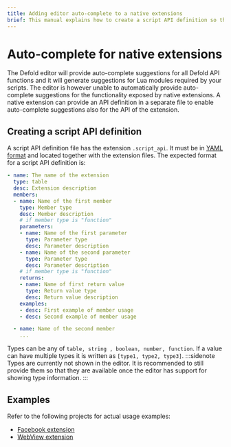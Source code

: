 ```yaml
---
title: Adding editor auto-complete to a native extensions
brief: This manual explains how to create a script API definition so that the Defold editor can provide auto-complete for users of an extension.
---
```


# Auto-complete for native extensions

The Defold editor will provide auto-complete suggestions for all Defold API functions and it will generate suggestions for Lua modules required by your scripts. The editor is however unable to automatically provide auto-complete suggestions for the functionality exposed by native extensions. A native extension can provide an API definition in a separate file to enable auto-complete suggestions also for the API of the extension.


## Creating a script API definition

A script API definition file has the extension `.script_api`. It must be in [YAML format](https://yaml.org/) and located together with the extension files. The expected format for a script API definition is:

```yml
- name: The name of the extension
  type: table
  desc: Extension description
  members:
  - name: Name of the first member
    type: Member type
    desc: Member description
    # if member type is "function"
    parameters:
    - name: Name of the first parameter
      type: Parameter type
      desc: Parameter description
    - name: Name of the second parameter
      type: Parameter type
      desc: Parameter description
    # if member type is "function"
    returns:
    - name: Name of first return value
      type: Return value type
      desc: Return value description
    examples:
    - desc: First example of member usage
    - desc: Second example of member usage

  - name: Name of the second member
    ...
```

Types can be any of `table, string , boolean, number, function`. If a value can have multiple types it is written as `[type1, type2, type3]`.
:::sidenote
Types are currently not shown in the editor. It is recommended to still provide them so that they are available once the editor has support for showing type information.
:::

## Examples

Refer to the following projects for actual usage examples:

* [Facebook extension](https://github.com/defold/extension-facebook/tree/master/facebook/api)
* [WebView extension](https://github.com/defold/extension-webview/blob/master/webview/api/webview.script_api)
